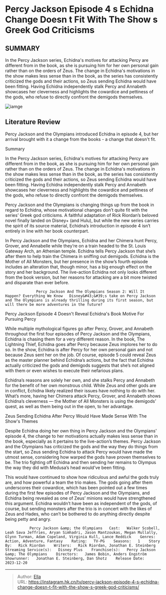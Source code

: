 # Percy Jackson Episode 4 s Echidna Change Doesn t Fit With The Show s Greek God Criticisms


## SUMMARY 



  In the Percy Jackson series, Echidna&#39;s motives for attacking Percy are different from in the book, as she is pursuing him for her own personal gain rather than on the orders of Zeus.   The change in Echidna&#39;s motivations in the show makes less sense than in the book, as the series has consistently criticized the gods and their actions, so Zeus sending Echidna would have been fitting.   Having Echidna independently stalk Percy and Annabeth showcases her cleverness and highlights the cowardice and pettiness of the gods, who refuse to directly confront the demigods themselves.  

![iamge](https://static1.srcdn.com/wordpress/wp-content/uploads/2024/01/percy-jackson-episode-4-echidna-change-greek-god-criticisms.jpg)

## Literature Review
Percy Jackson and the Olympians introduced Echidna in episode 4, but her arrival brought with it a change from the books - a change that doesn&#39;t fit.





Summary

  In the Percy Jackson series, Echidna&#39;s motives for attacking Percy are different from in the book, as she is pursuing him for her own personal gain rather than on the orders of Zeus.   The change in Echidna&#39;s motivations in the show makes less sense than in the book, as the series has consistently criticized the gods and their actions, so Zeus sending Echidna would have been fitting.   Having Echidna independently stalk Percy and Annabeth showcases her cleverness and highlights the cowardice and pettiness of the gods, who refuse to directly confront the demigods themselves.  







Percy Jackson and the Olympians is changing things up from the book in regard to Echidna, whose motivational changes don’t quite fit with the series’ Greek god criticisms. A faithful adaptation of Rick Riordan’s beloved novel finally landed on Disney&#43; (and Hulu), but while the new series carries the spirit of its source material, Echidna’s introduction in episode 4 isn’t entirely in line with her book counterpart.

In Percy Jackson and the Olympians, Echidna and her Chimera hunt Percy, Grover, and Annabelle while they’re on a train headed to the St. Louis Gateway Arch, an Athenian temple. Echidna tells Percy Jackson that she’s after them to help train the Chimera in sniffing out demigods. Echidna is the Mother of All Monsters, but her presence in the show’s fourth episode includes an alteration that, though minor, has a big enough effect on the story and her background. The live-action Echidna not only looks different from the book version, but her reasons for attacking are a bit more twisted and disparate than ever before.




                  Percy Jackson And The Olympians Season 2: Will It Happen? Everything We Know   Disney&#43;&#39;s take on Percy Jackson and The Olympians is already thrilling during its first season, but will there be more adventures in the future?    

  


 Percy Jackson Episode 4 Doesn&#39;t Reveal Echidna&#39;s Book Motive For Pursuing Percy 
          

While multiple mythological figures go after Percy, Grover, and Annabeth throughout the first four episodes of Percy Jackson and the Olympians, Echidna is chasing them for a very different reason. In the book, The Lightning Thief, Echidna goes after Percy because Zeus implores her to do so. In the show, Echidna is after Percy for her own personal gain and not because Zeus sent her on the job. Of course, episode 5 could reveal Zeus as the master planner behind Echidna’s actions, but the fact that Echidna actually criticized the gods and demigods suggests that she’s not aligned with them or even wishes to execute their nefarious plans.




Echidna’s reasons are solely her own, and she stalks Percy and Annabeth for the benefit of her own monstrous child. While Zeus and other gods are in conflict, Echidna likely realized their issues have nothing to do with her. What’s more, having her Chimera attack Percy, Grover, and Annabeth shows Echidna’s cleverness — the Mother of All Monsters is using the demigods’ quest, as well as them being out in the open, to her advantage.



 Zeus Sending Echidna After Percy Would Have Made Sense With The Show&#39;s Themes 
         

Despite Echidna doing her own thing in Percy Jackson and the Olympians&#39; episode 4, the change to her motivations actually makes less sense than in the book, especially as it pertains to the live-action’s themes. Percy Jackson and the Olympians has criticized the gods and the way they do things from the start, so Zeus sending Echidna to attack Percy would have made the utmost sense, considering how warped the gods have proven themselves to be. The trio fighting off Echidna and then sending her remains to Olympus the way they did with Medusa’s head would’ve been fitting.




This would have continued to show how ridiculous and awful the gods truly are, and how powerful a team the trio makes. The gods going after them underscores their cowardice, which has been pointed out a few times during the first few episodes of Percy Jackson and the Olympians, and Echidna being revealed as one of Zeus’ minions would have strengthened this argument. Echidna wouldn’t have been as independent of the gods, of course, but sending monsters after the trio is in concert with the likes of Zeus and Hades, who can’t be bothered to do anything directly despite being petty and angry.

               Percy Jackson &amp; the Olympians   Cast:   Walker Scobell, Leah Sava Jeffries, Aryan Simhadri, Jason Mantzoukas, Megan Mullally, Glynn Turman, Adam Copeland, Virginia Kull, Lance Reddick    Genres:   Action, Adventure, Fantasy    Rating:   TV-PG    Seasons:   1    Story By:   Rick Riordan    Writers:   Rick Riordan, Jonathan E. Steinberg    Streaming Service(s):   Disney Plus    Franchise(s):   Percy Jackson &amp; The Olympians    Directors:   James Bobin, Anders Engström    Showrunner:   Jonathan E. Steinberg, Dan Shotz    Release Date:   2023-12-20      

---

> Author: [Ella](https://instagram.hk.cn/)  
> URL: https://instagram.hk.cn/tv/percy-jackson-episode-4-s-echidna-change-doesn-t-fit-with-the-show-s-greek-god-criticisms/  

